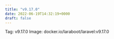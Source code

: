 ```yaml
---
title: "v9.17.0"
date: 2022-06-19T14:32:19+0000
draft: false
---
```


Tag: v9.17.0
Image: docker.io/laraboot/laravel:v9.17.0
